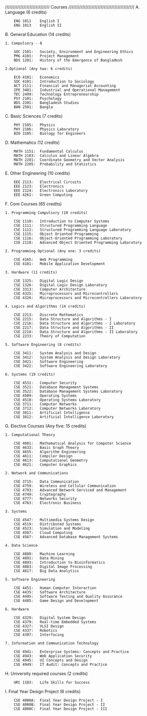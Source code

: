 ///////////////////////////// Courses ///////////////////////////////////////////
A. Language (6 credits)

        ENG 1011    English I
        ENG 1013    English II


B. General Education (14 credits)

    1. Compulsory - 8

        SOC 2101:   Society, Environment and Engineering Ethics
        PMG 4101:   Project Management
        BDS 1201:   History of the Emergence of Bangladesh
    
    2.Optional (Any two: 6 credits)

        ECO 4101:   Economics
        SOC 4101:   Introduction to Sociology
        ACT 2111:   Financial and Managerial Accounting
        IPE 3401:   Industrial and Operational Management
        TEC 2499:   Technology Entrepreneurship
        PSY 2101:   Psychology
        BDS 2201:   Bangladesh Studies
        BAN 2501:   Bangla


C. Basic Sciences (7 credits)

        PHY 2105:   Physics
        PHY 2106:   Physics Laboratory
        BIO 3105:   Biology for Engineers


D. Mathematics (12 credits)

        MATH 1151:  Fundamental Calculus
        MATH 2183:  Calculus and Linear Algebra
        MATH 2201:  Coordinate Geometry and Vector Analysis
        MATH 2205:  Probability and Statistics


E. Other Engineering (10 credits)

        EEE 2113:   Electrical Circuits
        EEE 2123:   Electronics
        EEE 2124:   Electronics Laboratory
        EEE 4261:   Green Computing


F. Core Courses (65 credits)

    1. Programming Compulsory (10 credits)

        CSE 1110:   Introduction to Computer Systems
        CSE 1111:   Structured Programming Language
        CSE 1112:   Structured Programming Language Laboratory
        CSE 1115:   Object Oriented Programming
        CSE 1116:   Object-Oriented Programming Laboratory
        CSE 2118:   Advanced Object Oriented Programming Laboratory

    2. Programming Optional (Any one: 3 credits)

        CSE 4165:   Web Programming
        CSE 4181:   Mobile Application Development

    3. Hardware (11 credits)

        CSE 1325:   Digital Logic Design
        CSE 1326:   Digital Logic Design Laboratory
        CSE 3313:   Computer Architecture
        CSE 4325:   Microprocessors and Microcontrollers
        CSE 4326:   Microprocessors and Microcontrollers Laboratory

    4. Logics and Algorithms (14 credits)

        CSE 2213:   Discrete Mathematics
        CSE 2215:   Data Structure and Algorithms - I
        CSE 2216:   Data Structure and Algorithms - I Laboratory
        CSE 2217:   Data Structure and Algorithms - II
        CSE 2218:   Data Structure and Algorithms - II Laboratory
        CSE 2233:   Theory of Computation
    
    5. Software Engineering (8 credits)

        CSE 3411:   System Analysis and Design
        CSE 3412:   System Analysis and Design Laboratory
        CSE 3421:   Software Engineering
        CSE 3422:   Software Engineering Laboratory

    6. Systems (19 credits)

        CSE 4531:   Computer Security
        CSE 3521:   Database Management Systems
        CSE 3522:   Database Management Systems Laboratory
        CSE 4509:   Operating Systems
        CSE 4510:   Operating Systems Laboratory
        CSE 3711:   Computer Networks
        CSE 3712:   Computer Networks Laboratory
        CSE 3811:   Artificial Intelligence
        CSE 3812:   Artificial Intelligence Laboratory


G. Elective Courses (Any  five: 15 credits)

    1. Computational Theory

        CSE 4601:   Mathematical Analysis for Computer Science
        CSE 4633:   Basic Graph Theory
        CSE 4655:   Algorithm Engineering
        CSE 4611:   Compiler Design
        CSE 4613:   Computational Geometry
        CSE 4621:   Computer Graphics

    2. Network and Communications

        CSE 3715:   Data Communication
        CSE 4759:   Wireless and Cellular Communication
        CSE 4793:   Advanced Network Serviced and Management
        CSE 4749:   Cryptography
        CSE 4777:   Networks Security
        CSE 4763:   Electronic Business

    3. Systems

        CSE 4547:   Multimedia Systems Design
        CSE 4519:   Distributed Systems
        CSE 4523:   Simulation and Modeling
        CSE 4587:   Cloud Computing
        CSE 4567:   Advanced Database Management Systems

    4. Data Science

        CSE 4889:   Machine Learning
        CSE 4891:   Data Mining
        CSE 4893:   Introduction to Bioinformatics
        CSE 4883:   Digital Image Processing
        CSE 4817:   Big Data Analytics

    5. Software Engineering

        CSE 4451:   Human Computer Interaction
        CSE 4435:   Software Architecture
        CSE 4495:   Software Testing and Quality Assurance
        CSE 4485:   Game Design and Development

    6. Hardware

        CSE 4329:   Digital System Design
        CSE 4379:   Real-time Embedded Systems
        CSE 4327:   VLSI Design
        CSE 4337:   Robotics
        CSE 4397:   Interfacing
    
    7. Information and Communication Technology

        CSE 4941:   Enterprise Systems: Concepts and Practice
        CSE 4943:   Web Application Security
        CSE 4945:   UI Concepts and Design
        CSE 4949:   IT Audit: Concepts and Practice

    
H. University required courses (2 credits)

        URC 1103:   Life Skills for Success

I. Final Year Design Project (6 credits)

        CSE 4000A:  Final Year Design Project - I
        CSE 4000B:  Final Year Design Project - II
        CSE 4000C:  Final Year Design Project - III